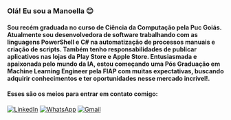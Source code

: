 ### Olá! Eu sou a Manoella 😊
#### Sou recém graduada no curso de Ciência da Computação pela Puc Goiás. Atualmente sou desenvolvedora de software trabalhando com as linguagens PowerShell e C# na automatização de processos manuais e criação de scripts. Também tenho responsabilidades de publicar aplicativos nas lojas da Play Store e Apple Store. Entusiasmada e apaixonada pelo mundo da IA, estou começando uma Pós Graduação em Machine Learning Engineer pela FIAP com muitas expectativas, buscando adquirir conhecimentos e ter oportunidades nesse mercado incrível!.
#### Esses são os meios para entrar em contato comigo:
[![LinkedIn](https://img.shields.io/badge/LinkedIn-0077B5?style=for-the-badge&logo=linkedin&logoColor=white)](https://www.linkedin.com/in/manoella-cristyna-borges-matias-28571a176/)
[![WhatsApp](https://img.shields.io/badge/WhatsApp-25D366?style=for-the-badge&logo=whatsapp&logoColor=white)](https://api.whatsapp.com/send?phone=5562994381881&text=Ol%C3%A1%2C%20Manoella.)
[![Gmail](https://img.shields.io/badge/Gmail-D14836?style=for-the-badge&logo=gmail&logoColor=white)](mailto:manoellabborges@gmail.com)
